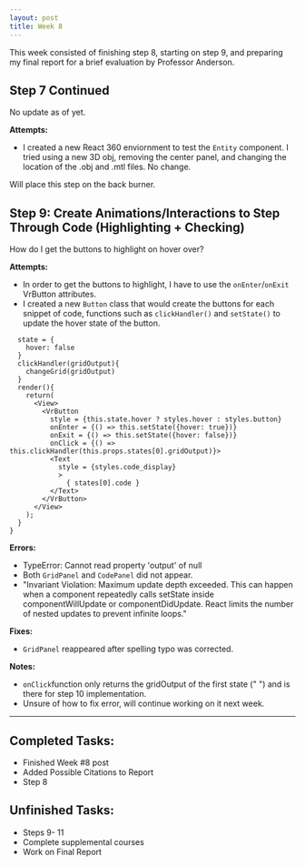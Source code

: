 ```yaml
---
layout: post
title: Week 8
---
```


This week consisted of finishing step 8, starting on step 9, and preparing my final report for a brief evaluation by Professor Anderson. 

## Step 7 Continued ##
No update as of yet. 

**Attempts:**
- I created a new React 360 enviornment to test the `Entity` component. I tried using a new 3D obj, removing the center panel, and changing the location of the .obj and .mtl files. No change. 

Will place this step on the back burner. 

## Step 9: Create Animations/Interactions to Step Through Code (Highlighting + Checking) ##

How do I get the buttons to highlight on hover over?

**Attempts:**
- In order to get the buttons to highlight, I have to use the `onEnter`/`onExit` VrButton attributes.
- I created a new `Button` class that would create the buttons for each snippet of code, functions such as `clickHandler()` and `setState()` to update the hover state of the button.

```class Button extends React.Component{
  state = {
    hover: false
  }
  clickHandler(gridOutput){
    changeGrid(gridOutput)
  }
  render(){
    return(
      <View>
        <VrButton
          style = {this.state.hover ? styles.hover : styles.button}
          onEnter = {() => this.setState({hover: true})}
          onExit = {() => this.setState({hover: false})}
          onClick = {() => this.clickHandler(this.props.states[0].gridOutput)}>
          <Text
            style = {styles.code_display}
            >
              { states[0].code }
          </Text>
        </VrButton>
      </View>
    );
  }
}
```

**Errors:**
- TypeError: Cannot read property 'output' of null
- Both `GridPanel` and `CodePanel` did not appear.
- "Invariant Violation: Maximum update depth exceeded. This can happen when a component repeatedly calls setState inside componentWillUpdate or componentDidUpdate. React limits the number of nested updates to prevent infinite loops."

**Fixes:**
- `GridPanel` reappeared after spelling typo was corrected. 

**Notes:**
- `onClick`function only returns the gridOutput of the first state (" ") and is there for step 10 implementation. 
- Unsure of how to fix error, will continue working on it next week. 
*****

## Completed Tasks: ##
- Finished Week #8 post
- Added Possible Citations to Report
- Step 8

## Unfinished Tasks: ##
- Steps 9- 11
- Complete supplemental courses
- Work on Final Report

